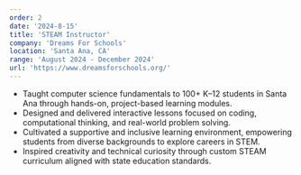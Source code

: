 ```yaml
---
order: 2
date: '2024-8-15'
title: 'STEAM Instructor'
company: 'Dreams For Schools'
location: 'Santa Ana, CA'
range: 'August 2024 - December 2024'
url: 'https://www.dreamsforschools.org/'
---
```


- Taught computer science fundamentals to 100+ K–12 students in Santa Ana through hands-on, project-based learning modules.
- Designed and delivered interactive lessons focused on coding, computational thinking, and real-world problem solving.
- Cultivated a supportive and inclusive learning environment, empowering students from diverse backgrounds to explore careers in STEM.
- Inspired creativity and technical curiosity through custom STEAM curriculum aligned with state education standards.
